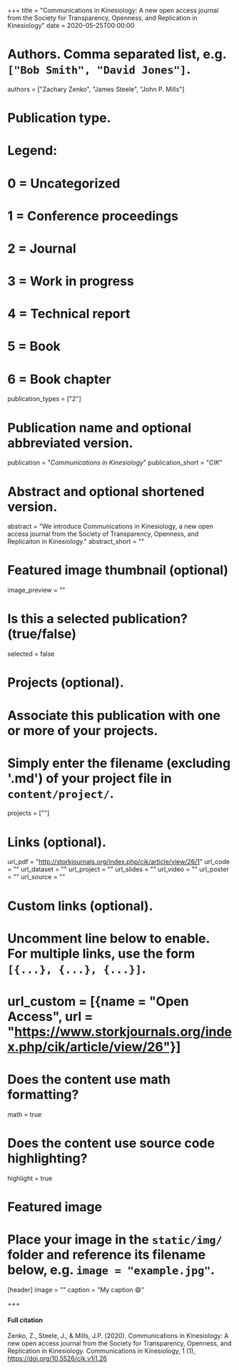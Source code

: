 +++
title = "Communications in Kinesiology: A new open access journal from the Society for Transparency, Openness, and Replication in Kinesiology"
date = 2020-05-25T00:00:00

# Authors. Comma separated list, e.g. `["Bob Smith", "David Jones"]`.
authors = ["Zachary Zenko", "James Steele", "John P. Mills"]

# Publication type.
# Legend:
# 0 = Uncategorized
# 1 = Conference proceedings
# 2 = Journal
# 3 = Work in progress
# 4 = Technical report
# 5 = Book
# 6 = Book chapter
publication_types = ["2"]

# Publication name and optional abbreviated version.
publication = "*Communications in Kinesiology*"
publication_short = "*CIK*"

# Abstract and optional shortened version.
abstract = "We introduce Communications in Kinesiology, a new open access journal from the Society of Transparency, Openness, and Replicaiton in Kinesiology."
abstract_short = ""

# Featured image thumbnail (optional)
image_preview = ""

# Is this a selected publication? (true/false)
selected = false

# Projects (optional).
#   Associate this publication with one or more of your projects.
#   Simply enter the filename (excluding '.md') of your project file in `content/project/`.
   projects = [""]

# Links (optional).
url_pdf = "http://storkjournals.org/index.php/cik/article/view/26/1"
url_code = ""
url_dataset = ""
url_project = ""
url_slides = ""
url_video = ""
url_poster = ""
url_source = ""

# Custom links (optional).
#   Uncomment line below to enable. For multiple links, use the form `[{...}, {...}, {...}]`.
#   url_custom = [{name = "Open Access", url = "https://www.storkjournals.org/index.php/cik/article/view/26"}]

# Does the content use math formatting?
math = true

# Does the content use source code highlighting?
highlight = true

# Featured image
# Place your image in the `static/img/` folder and reference its filename below, e.g. `image = "example.jpg"`.
[header]
image = ""
caption = "My caption :smile:"

+++

#### Full citation
Zenko, Z., Steele, J., & Mills, J.P. (2020). Communications in Kinesiology: A new open access journal from the Society for Transparency, Openness, and Replication in Kinesiology. Communications in Kinesiology, 1 (1), https://doi.org/10.5526/cik.v1i1.26
